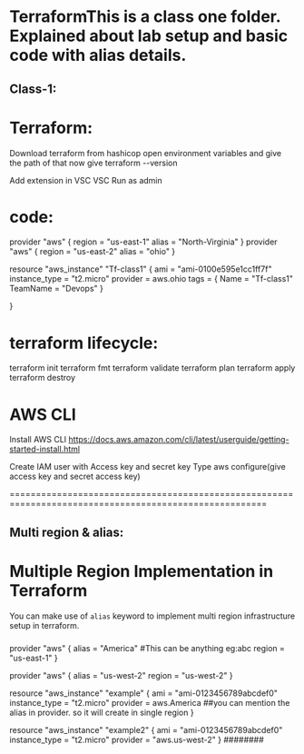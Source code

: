 # TerraformThis is a class one folder. Explained about lab setup and basic code with alias details.
Class-1:
---------
Terraform:
==========
Download terraform from hashicop
open environment variables and give the path of that
now give terraform --version

Add extension in VSC
VSC Run as admin

code:
=======
provider "aws" {
  region = "us-east-1"
  alias  = "North-Virginia"
}
provider "aws" {
  region = "us-east-2"
  alias  = "ohio"
}

resource "aws_instance" "Tf-class1" {
  ami           = "ami-0100e595e1cc1ff7f"
  instance_type = "t2.micro"
  provider = aws.ohio
  tags = {
    Name     = "Tf-class1"
    TeamName = "Devops"
  }

}

terraform lifecycle:
====================
terraform init
terraform fmt
terraform validate
terraform plan
terraform apply
terraform destroy

AWS CLI
========
Install AWS CLI
https://docs.aws.amazon.com/cli/latest/userguide/getting-started-install.html

Create IAM user with Access key and secret key
Type aws configure(give access key and secret access key)

=======================================================================================================

Multi region & alias:
----------------------
# Multiple Region Implementation in Terraform

You can make use of `alias` keyword to implement multi region infrastructure setup in
terraform.

#####
provider "aws" {
  alias = "America" #This can be anything eg:abc
  region = "us-east-1"
}

provider "aws" {
  alias = "us-west-2"
  region = "us-west-2"
}

resource "aws_instance" "example" {
  ami = "ami-0123456789abcdef0"
  instance_type = "t2.micro"
  provider = aws.America  ##you can mention the alias in provider. so it will create in single region
}

resource "aws_instance" "example2" {
  ami = "ami-0123456789abcdef0"
  instance_type = "t2.micro"
  provider = "aws.us-west-2"
}
########
